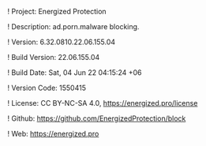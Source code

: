 ! Project: Energized Protection

! Description: ad.porn.malware blocking.

! Version: 6.32.0810.22.06.155.04

! Build Version: 22.06.155.04

! Build Date: Sat, 04 Jun 22 04:15:24 +06

! Version Code: 1550415

! License: CC BY-NC-SA 4.0, https://energized.pro/license

! Github: https://github.com/EnergizedProtection/block

! Web: https://energized.pro
